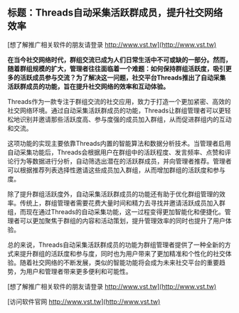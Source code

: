 ## **标题：Threads自动采集活跃群成员，提升社交网络效率**

[想了解推广相关软件的朋友请登录 http://www.vst.tw](http://www.vst.tw)

**在当今社交网络时代，群组交流已成为人们日常生活中不可或缺的一部分。然而，随着群组规模的扩大，管理者往往面临着一个难题：如何保持群组活跃度，吸引更多的活跃成员参与交流？为了解决这一问题，社交平台Threads推出了自动采集活跃群成员的功能，旨在提升社交网络的效率和互动体验。**

Threads作为一款专注于群组交流的社交应用，致力于打造一个更加紧密、高效的社交网络环境。通过自动采集活跃群成员的功能，Threads让群组管理者可以更轻松地识别并邀请那些活跃度高、参与度强的成员加入群组，从而促进群组内的互动和交流。

这项功能的实现主要依靠Threads内置的智能算法和数据分析技术。当管理者启用自动采集功能后，Threads会根据用户在群组中的活跃程度、发言频率、点赞和评论行为等数据进行分析，自动筛选出潜在的活跃群成员，并向管理者推荐。管理者可以根据推荐列表选择性邀请这些成员加入群组，从而增加群组的活跃度和参与度。

除了提升群组活跃度外，自动采集活跃群成员的功能还有助于优化群组管理的效率。传统上，群组管理者需要花费大量时间和精力去寻找并邀请活跃成员加入群组，而现在通过Threads的自动采集功能，这一过程变得更加智能化和便捷化。管理者可以更加聚焦于群组的内容和活动策划，提升管理效率的同时也提升了用户体验。

总的来说，Threads自动采集活跃群成员的功能为群组管理者提供了一种全新的方式来提升群组的活跃度和参与度，同时也为用户带来了更加精准和个性化的社交体验。随着社交网络的不断发展，类似的智能功能将会成为未来社交平台的重要趋势，为用户和管理者带来更多便利和可能性。

[想了解推广相关软件的朋友请登录 http://www.vst.tw](http://www.vst.tw)


[访问软件官网 http://www.vst.tw](http://www.vst.tw)
